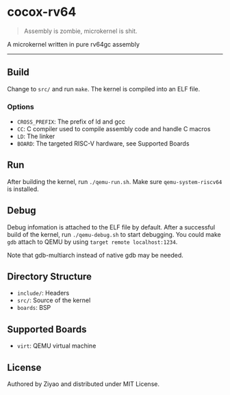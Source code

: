 # cocox-rv64

> Assembly is zombie, microkernel is shit.

A microkernel written in pure rv64gc assembly

---

## Build

Change to `src/` and run `make`. The kernel is compiled into an ELF file.

### Options

- `CROSS_PREFIX`: The prefix of ld and gcc
- `CC`: C compiler used to compile assembly code and handle C macros
- `LD`: The linker
- `BOARD`: The targeted RISC-V hardware, see Supported Boards

## Run

After building the kernel, run `./qemu-run.sh`. Make sure `qemu-system-riscv64`
is installed.

## Debug

Debug infomation is attached to the ELF file by default. After a successful
build of the kernel, run `./qemu-debug.sh` to start debugging. You could
make `gdb` attach to QEMU by using `target remote localhost:1234`.

Note that gdb-multiarch instead of native gdb may be needed.

## Directory Structure

- `include/`: Headers
- `src/`: Source of the kernel
- `boards`: BSP

## Supported Boards

- `virt`: QEMU virtual machine

## License

Authored by Ziyao and distributed under MIT License.
